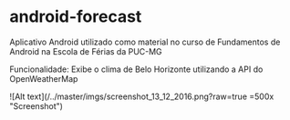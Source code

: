 # android-forecast
Aplicativo Android utilizado como material no curso de Fundamentos de Android na Escola de Férias da PUC-MG

Funcionalidade:
Exibe o clima de Belo Horizonte utilizando a API do OpenWeatherMap

![Alt text](/../master/imgs/screenshot_13_12_2016.png?raw=true =500x "Screenshot")
